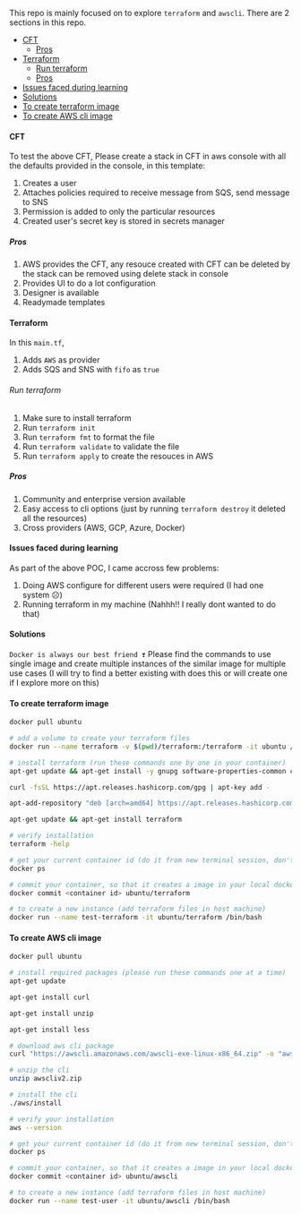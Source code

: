 This repo is mainly focused on to explore `terraform` and `awscli`. There are 2 sections in this repo.

- [CFT](#cft)
  - [Pros](#pros)
- [Terraform](#terraform)
    - [Run terraform](#run-terraform)
  - [Pros](#pros-1)
- [Issues faced during learning](#issues-faced-during-learning)
- [Solutions](#solutions)
- [To create terraform image](#to-create-terraform-image)
- [To create AWS cli image](#to-create-aws-cli-image)

#### CFT
To test the above CFT, Please create a stack in CFT in aws console with all the defaults provided in the console, in this template:

1. Creates a user
2. Attaches policies required to receive message from SQS, send message to SNS
3. Permission is added to only the particular resources
4. Created user's secret key is stored in secrets manager

##### Pros
1. AWS provides the CFT, any resouce created with CFT can be deleted by the stack can be removed using delete stack in console
2. Provides UI to do a lot configuration
3. Designer is available
4. Readymade templates


#### Terraform

In this `main.tf`,

1. Adds `AWS` as provider
2. Adds SQS and SNS with `fifo` as `true`

###### Run terraform
1. Make sure to install terraform
2. Run `terraform init`
3. Run `terraform fmt` to format the file
4. Run `terraform validate` to validate the file
5. Run `terraform apply` to create the resouces in AWS

##### Pros
1. Community and enterprise version available
2. Easy access to cli options (just by running `terraform destroy` it deleted all the resources)
3. Cross providers (AWS, GCP, Azure, Docker)


#### Issues faced during learning
As part of the above POC, I came accross few problems:
1. Doing AWS configure for different users were required (I had one system ☹️)
2. Running terraform in my machine (Nahhh!! I really dont wanted to do that)

#### Solutions
`Docker is always our best friend ❣️`
Please find the commands to use single image and create multiple instances of the similar image for multiple use cases (I will try to find a better existing with does this or will create one if I explore more on this)

#### To create terraform image

```sh
docker pull ubuntu

# add a volume to create your terraform files
docker run --name terraform -v $(pwd)/terraform:/terraform -it ubuntu /bin/bash

# install terraform (run these commands one by one in your container)
apt-get update && apt-get install -y gnupg software-properties-common curl

curl -fsSL https://apt.releases.hashicorp.com/gpg | apt-key add -

apt-add-repository "deb [arch=amd64] https://apt.releases.hashicorp.com $(lsb_release -cs) main"

apt-get update && apt-get install terraform

# verify installation
terraform -help

# get your current container id (do it from new terminal session, don't exit from existing one)
docker ps

# commit your container, so that it creates a image in your local docker repo
docker commit <container id> ubuntu/terraform

# to create a new instance (add terraform files in host machine)
docker run --name test-terraform -it ubuntu/terraform /bin/bash
```

#### To create AWS cli image
```sh
docker pull ubuntu

# install required packages (please run these commands one at a time)
apt-get update

apt-get install curl

apt-get install unzip

apt-get install less

# download aws cli package
curl "https://awscli.amazonaws.com/awscli-exe-linux-x86_64.zip" -o "awscliv2.zip"

# unzip the cli
unzip awscliv2.zip

# install the cli
./aws/install

# verify your installation
aws --version

# get your current container id (do it from new terminal session, don't exit from existing one)
docker ps

# commit your container, so that it creates a image in your local docker repo
docker commit <container id> ubuntu/awscli

# to create a new instance (add terraform files in host machine)
docker run --name test-user -it ubuntu/awscli /bin/bash
```